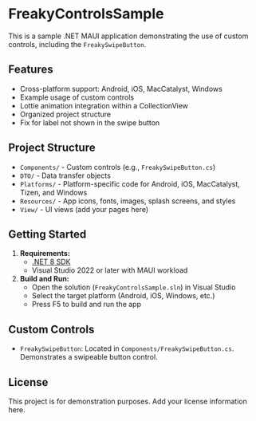 # FreakyControlsSample

This is a sample .NET MAUI application demonstrating the use of custom controls, including the `FreakySwipeButton`.

## Features
- Cross-platform support: Android, iOS, MacCatalyst, Windows
- Example usage of custom controls
- Lottie animation integration within a CollectionView
- Organized project structure
- Fix for label not shown in the swipe button

## Project Structure
- `Components/` - Custom controls (e.g., `FreakySwipeButton.cs`)
- `DTO/` - Data transfer objects
- `Platforms/` - Platform-specific code for Android, iOS, MacCatalyst, Tizen, and Windows
- `Resources/` - App icons, fonts, images, splash screens, and styles
- `View/` - UI views (add your pages here)

## Getting Started
1. **Requirements:**
   - [.NET 8 SDK](https://dotnet.microsoft.com/download)
   - Visual Studio 2022 or later with MAUI workload
2. **Build and Run:**
   - Open the solution (`FreakyControlsSample.sln`) in Visual Studio
   - Select the target platform (Android, iOS, Windows, etc.)
   - Press F5 to build and run the app

## Custom Controls
- `FreakySwipeButton`: Located in `Components/FreakySwipeButton.cs`. Demonstrates a swipeable button control.

## License
This project is for demonstration purposes. Add your license information here.

